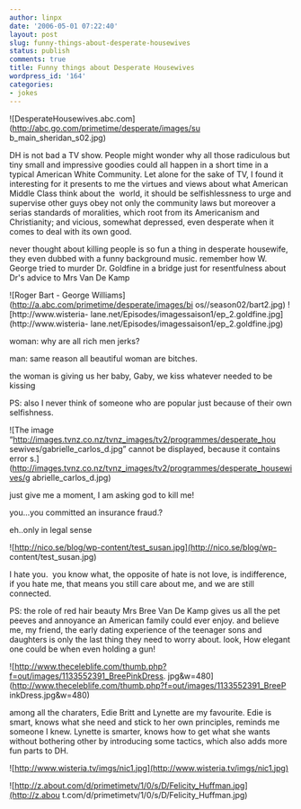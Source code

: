 ```yaml
---
author: linpx
date: '2006-05-01 07:22:40'
layout: post
slug: funny-things-about-desperate-housewives
status: publish
comments: true
title: Funny things about Desperate Housewives
wordpress_id: '164'
categories:
- jokes
---
```


![DesperateHousewives.abc.com](http://abc.go.com/primetime/desperate/images/su
b_main_sheridan_s02.jpg)

  
DH is not bad a TV show. People might wonder why all those radiculous but tiny
small and impressive goodies could all happen in a short time in a typical
American White Community. Let alone for the sake of TV, I found it interesting
for it presents to me the virtues and views about what American Middle Class
think about the  world, it should be selfishlessness to urge and supervise
other guys obey not only the community laws but moreover a serias standards of
moralities, which root from its Americanism and Christianity; and vicious,
somewhat depressed, even desperate when it comes to deal with its own good.

  
never thought about killing people is so fun a thing in desperate housewife,
they even dubbed with a funny background music. remember how W. George tried
to murder Dr. Goldfine in a bridge just for resentfulness about Dr's advice to
Mrs Van De Kamp

![Roger Bart - George Williams](http://a.abc.com/primetime/desperate/images/bi
os//season02/bart2.jpg) ![http://www.wisteria-
lane.net/Episodes/imagessaison1/ep_2.goldfine.jpg](http://www.wisteria-
lane.net/Episodes/imagessaison1/ep_2.goldfine.jpg)

  
woman: why are all rich men jerks?

man: same reason all beautiful woman are bitches.

  
  
the woman is giving us her baby, Gaby, we kiss whatever needed to be kissing

  
  
PS: also I never think of someone who are popular just because of their own
selfishness.

  
![The image “http://images.tvnz.co.nz/tvnz_images/tv2/programmes/desperate_hou
sewives/gabrielle_carlos_d.jpg” cannot be displayed, because it contains error
s.](http://images.tvnz.co.nz/tvnz_images/tv2/programmes/desperate_housewives/g
abrielle_carlos_d.jpg)

  
just give me a moment, I am asking god to kill me!

  
you...you committed an insurance fraud.?

eh..only in legal sense

  
![http://nico.se/blog/wp-content/test_susan.jpg](http://nico.se/blog/wp-
content/test_susan.jpg)

  
  
I hate you.  you know what, the opposite of hate is not love, is indifference,
if you hate me, that means you still care about me, and we are still
connected.

  
PS: the role of red hair beauty Mrs Bree Van De Kamp gives us all the pet
peeves and annoyance an American family could ever enjoy. and believe me, my
friend, the early dating experience of the teenager sons and daughters is only
the last thing they need to worry about. look, How elegant one could be when
even holding a gun!

  
![http://www.theceleblife.com/thumb.php?f=out/images/1133552391_BreePinkDress.
jpg&w=480](http://www.theceleblife.com/thumb.php?f=out/images/1133552391_BreeP
inkDress.jpg&w=480)

  
among all the charaters, Edie Britt and Lynette are my favourite. Edie is
smart, knows what she need and stick to her own principles, reminds me someone
I knew. Lynette is smarter, knows how to get what she wants without bothering
other by introducing some tactics, which also adds more fun parts to DH.

![http://www.wisteria.tv/imgs/nic1.jpg](http://www.wisteria.tv/imgs/nic1.jpg)

  
![http://z.about.com/d/primetimetv/1/0/s/D/Felicity_Huffman.jpg](http://z.abou
t.com/d/primetimetv/1/0/s/D/Felicity_Huffman.jpg)

